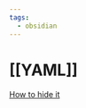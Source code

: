 ```yaml
---
tags:
  - obsidian
---
```


# [[YAML]]

[How to hide it](https://forum.obsidian.md/t/can-you-hide-the-metadata-box-when-previewing-a-note-with-yaml-metadata/21931)

